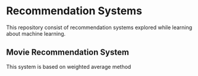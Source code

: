 # Recommendation Systems
This repository consist of recommendation systems explored while learning about machine learning.

## Movie Recommendation System 
This system is based on weighted average method
